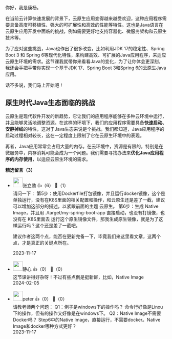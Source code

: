 你好，我是康杨。

在当前云计算快速发展的背景下，云原生应用变得越来越受欢迎，这种应用程序需要具备高度可移植性、强大的可扩展性和高效的性能等特性。这也是Java语言在云原生应用开发中面临的挑战，例如需要更好地支持容器化、微服务架构和云原生技术等。

为了应对这些挑战，Java也作出了很多改变，比如利用JDK 17的稳定性、Spring Boot 3 和 Spring 6等现代化特性，来构建高效、可扩展的Java应用程序，来适应云原生环境的需求。这节课我就带你来看看Java的变化，为了让你体会更深刻，我还会手把手带你实现一个基于JDK 17、Spring Boot 3和Spring 6的云原生Java应用。

话不多说，我们马上开始吧！

## **原生时代Java生态面临的挑战**

云原生是现代软件开发的新趋势，它让我们的应用程序能够在多种云环境中运行，并且能够灵活地调整资源。在这样的环境下，我们的应用程序需要具备**快速启动、安静掉线**的特性，这对于Java生态来说是个挑战。我们都知道，Java应用程序的启动过程相对较长，这在一定程度上限制了它在云原生环境中的表现。

再者，Java应用常常会占用大量的内存。在云环境中，资源是有限的，特别是在微服务中，内存消耗可能会成为一个问题。我们需要寻找办法来**优化Java应用程序的内存使用**，以适应云原生环境的需求。
<div><strong>精选留言（3）</strong></div><ul>
<li><img src="https://static001.geekbang.org/account/avatar/00/0f/98/b7/eaae99f8.jpg" width="30px"><span>张立勋</span> 👍（6） 💬（1）<div>请问一下：
第5步：使用Dockerfile打包镜像，并且运行docker镜像，这个是单独运行，没有在K8S里面的相关配置和操作，和云原生还是差了一截，建议可以增加这部分的描述，以紧跟前面的主题 云原生。
第6步：生成 Native Image，并且用 .&#47;target&#47;my-spring-boot-app 直接启动，也没有打镜像，也没有在 K8S里面去 运行这个原生镜像文件，那我生成原生镜像，就是为了这样运行吗？这个还是差了一截吧。

建议作者这两个点，能否在更新完备一下，毕竟我们来这里看文章，这两个点，才是真正的关键点所在。</div>2023-11-17</li><br/><li><img src="https://static001.geekbang.org/account/avatar/00/14/60/a1/45ffdca3.jpg" width="30px"><span>静心</span> 👍（0） 💬（0）<div>这节课讲得好杂呀！不过有些点倒是挺新鲜，比如，Native Image</div>2024-02-05</li><br/><li><img src="https://static001.geekbang.org/account/avatar/00/10/25/87/f3a69d1b.jpg" width="30px"><span>peter</span> 👍（0） 💬（0）<div>请教老师两个问题：
Q1：例子是windows下的操作吗？
命令行好像是Linxu下的操作，但有的操作又好像是在windows下。
Q2：Native Image不需要Docker吗？
Step6中的Native Image，直接运行，不需要docker。Native Image和docker哪种方式更好？</div>2023-11-17</li><br/>
</ul>